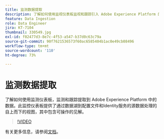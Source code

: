 ```yaml
---
title: 监测数据提取
description: 了解如何使用监视仪表板监视和跟踪引入 Adobe Experience Platform 的数据。此监视仪表板在源、数据流和数据流运行级别针对通过数据湖对 Profile 和 Identity Services 的源数据处理提供自上而下的视图，并及时提供可操作的建议。
feature: Data Ingestion
role: Data Engineer
jira: KT-7104
thumbnail: 330549.jpg
exl-id: f02477d3-8e7c-4f53-a547-b37d0c63c79a
source-git-commit: 90f7621536573f60ac6585404b1ac0e49cb08496
workflow-type: tm+mt
source-wordcount: '110'
ht-degree: 73%

---
```


# 监测数据提取

了解如何使用监测仪表板，监测和跟踪提取到 Adobe Experience Platform 中的数据。此监控仪表板提供了通过数据湖到配置文件和Identity服务的源数据处理的自上而下的视图，其中包含可操作的见解。

>[!VIDEO](https://video.tv.adobe.com/v/331776?quality=12&learn=on)

有关更多信息，请参阅[文档](https://experienceleague.adobe.com/docs/experience-platform/dataflows/ui/monitor-sources.html)。
